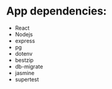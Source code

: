 # App dependencies:

- React
- Nodejs
- express
- pg
- dotenv
- bestzip
- db-migrate
- jasmine
- supertest
